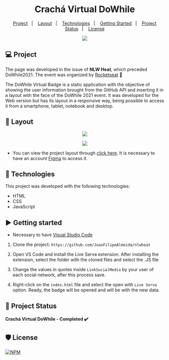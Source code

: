 <h1 align="center"> Crachá Virtual DoWhile </h1>

<p align="center">
  <a href="#-project">Project</a>&nbsp;&nbsp;&nbsp;|&nbsp;&nbsp;&nbsp;
  <a href="#-layout">Layout</a>&nbsp;&nbsp;&nbsp;|&nbsp;&nbsp;&nbsp;
  <a href="#-technologies">Technologies</a>&nbsp;&nbsp;&nbsp;|&nbsp;&nbsp;&nbsp;
  <a href="#%EF%B8%8F-getting-started">Getting Started</a>&nbsp;&nbsp;&nbsp;|&nbsp;&nbsp;&nbsp;
  <a href="#-project-status">Project Status</a>&nbsp;&nbsp;&nbsp;|&nbsp;&nbsp;&nbsp;
  <a href="#%EF%B8%8F-license">License</a>
</p>

<p align="center">
<img src= "https://github.com/JoaoFilipeAlmeida/Fotosreadme/blob/master/fotos%20nlwheat/Capa.png?raw=true" width: "300px">
<p>

## 💻 Project

The page was developed in the issue of **NLW Heat**, which preceded DoWhile2021. The event was organized by [Rocketseat](https://www.rocketseat.com.br/) 🚀

The DoWhile Virtual Badge is a static application with the objective of showing the user information brought from the GitHub API and inserting it in a layout with the face of the DoWhile 2021 event. It was developed for the Web version but has its layout in a responsive way, being possible to access it from a smartphone, tablet, notebook and desktop.


## 🔖 Layout

<p align="center">
<img src= "https://github.com/JoaoFilipeAlmeida/Fotosreadme/blob/master/fotos%20nlwheat/Desktop.png">
<p>

<p align="center">
<img src= "https://github.com/JoaoFilipeAlmeida/Fotosreadme/blob/master/fotos%20nlwheat/Mobile.png">
<p>
 

- You can view the project layout through [click here](<https://www.figma.com/file/9Z2vxc8VTRuZpYjFalCMAl/Badge-Do-While2021-(Copy)?node-id=0%3A1>). It is necessary to have an account [Figma](https://figma.com) to access it.
 
## 🚀 Technologies

This project was developed with the following technologies:

- HTML
- CSS
- JavaScript
 
    
## ▶️ Getting started
 
- Necessary to have [Visual Studio Code](<https://code.visualstudio.com/>)

1. Clone the project: ``https://github.com/JoaoFilipeAlmeida/nlwheat``
 
2. Open VS Code and install the Live Serve extension. After installing the extension, select the folder with the cloned files and select the .JS file

3. Change the values in quotes inside ``LinkSocialMedia`` by your user of each social network, after this process save.
 
4. Right-click on the ``index.html`` file and select the open with ``Live Serve`` option. Ready, the badge will be opened and will be with the new data.


## 📝 Project Status
#### Crachá Virtual DoWhile - Completed ✔️
 
    
## 🛡️ License
  
[![NPM](https://img.shields.io/npm/l/react)](https://github.com/JoaoFilipeAlmeida/nlwheat/blob/master/LICENSE)
